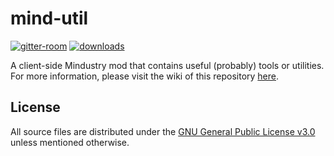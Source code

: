 # mind-util

[![gitter-room](https://img.shields.io/gitter/room/Receptea/mind-util?style=flat-square&color=ed1965&logo=gitter)](https://gitter.im/Receptea/mind-util?utm_source=share-link&utm_medium=link&utm_campaign=share-link)
[![downloads](https://img.shields.io/github/downloads/Receptea/mind-util/total?style=flat-square)](https://github.com/Receptea/mind-util/releases/latest)

A client-side Mindustry mod that contains useful (probably) tools or utilities. For more information, please visit the wiki of this repository [here](https://github.com/Receptea/mind-util/wiki).

## License

All source files are distributed under the [GNU General Public License v3.0](LICENSE) unless mentioned otherwise.